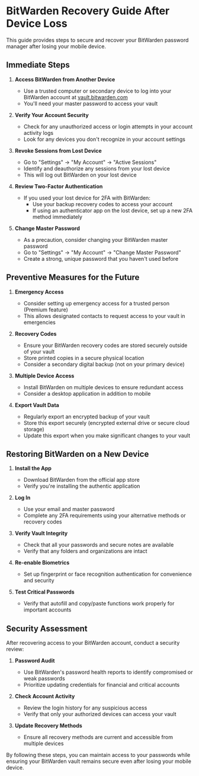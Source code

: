 # BitWarden Recovery Guide After Device Loss

This guide provides steps to secure and recover your BitWarden password manager after losing your mobile device.

## Immediate Steps

1. **Access BitWarden from Another Device**
   - Use a trusted computer or secondary device to log into your BitWarden account at [vault.bitwarden.com](https://vault.bitwarden.com)
   - You'll need your master password to access your vault

2. **Verify Your Account Security**
   - Check for any unauthorized access or login attempts in your account activity logs
   - Look for any devices you don't recognize in your account settings

3. **Revoke Sessions from Lost Device**
   - Go to "Settings" → "My Account" → "Active Sessions"
   - Identify and deauthorize any sessions from your lost device
   - This will log out BitWarden on your lost device

4. **Review Two-Factor Authentication**
   - If you used your lost device for 2FA with BitWarden:
     - Use your backup recovery codes to access your account 
     - If using an authenticator app on the lost device, set up a new 2FA method immediately

5. **Change Master Password**
   - As a precaution, consider changing your BitWarden master password
   - Go to "Settings" → "My Account" → "Change Master Password"
   - Create a strong, unique password that you haven't used before

## Preventive Measures for the Future

1. **Emergency Access**
   - Consider setting up emergency access for a trusted person (Premium feature)
   - This allows designated contacts to request access to your vault in emergencies

2. **Recovery Codes**
   - Ensure your BitWarden recovery codes are stored securely outside of your vault
   - Store printed copies in a secure physical location
   - Consider a secondary digital backup (not on your primary device)

3. **Multiple Device Access**
   - Install BitWarden on multiple devices to ensure redundant access
   - Consider a desktop application in addition to mobile

4. **Export Vault Data**
   - Regularly export an encrypted backup of your vault
   - Store this export securely (encrypted external drive or secure cloud storage)
   - Update this export when you make significant changes to your vault

## Restoring BitWarden on a New Device

1. **Install the App**
   - Download BitWarden from the official app store
   - Verify you're installing the authentic application

2. **Log In**
   - Use your email and master password
   - Complete any 2FA requirements using your alternative methods or recovery codes

3. **Verify Vault Integrity**
   - Check that all your passwords and secure notes are available
   - Verify that any folders and organizations are intact

4. **Re-enable Biometrics**
   - Set up fingerprint or face recognition authentication for convenience and security

5. **Test Critical Passwords**
   - Verify that autofill and copy/paste functions work properly for important accounts

## Security Assessment

After recovering access to your BitWarden account, conduct a security review:

1. **Password Audit**
   - Use BitWarden's password health reports to identify compromised or weak passwords
   - Prioritize updating credentials for financial and critical accounts

2. **Check Account Activity**
   - Review the login history for any suspicious access
   - Verify that only your authorized devices can access your vault

3. **Update Recovery Methods**
   - Ensure all recovery methods are current and accessible from multiple devices

By following these steps, you can maintain access to your passwords while ensuring your BitWarden vault remains secure even after losing your mobile device.
